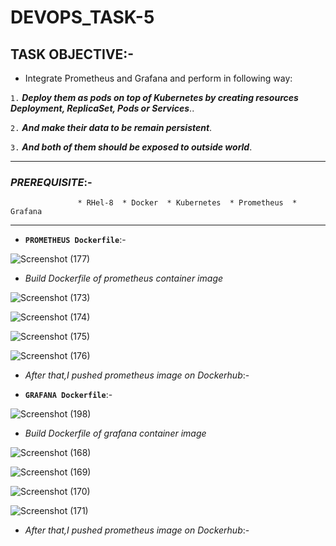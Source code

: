# DEVOPS_TASK-5

## TASK OBJECTIVE:-

* Integrate Prometheus and Grafana and perform in following way:

`1.`  _**Deploy them as pods on top of Kubernetes by creating resources Deployment, ReplicaSet, Pods or Services**_..

`2.`  _**And make their data to be remain persistent**_.

`3.`  _**And both of them should be exposed to outside world**_.

---

### _PREREQUISITE_:-
                   * RHel-8  * Docker  * Kubernetes  * Prometheus  * Grafana
                   
---                   

* **`PROMETHEUS Dockerfile`**:-

![Screenshot (177)](https://user-images.githubusercontent.com/64469896/93336121-f6c82d80-f844-11ea-87d3-1ed734349240.png)

* _Build Dockerfile of prometheus container image_

![Screenshot (173)](https://user-images.githubusercontent.com/64469896/93336057-e021d680-f844-11ea-8b3e-772a9392a9e9.png)

![Screenshot (174)](https://user-images.githubusercontent.com/64469896/93336075-e617b780-f844-11ea-8252-8a954dedea61.png)

![Screenshot (175)](https://user-images.githubusercontent.com/64469896/93336091-eadc6b80-f844-11ea-8302-ebf30b9ab89d.png)

![Screenshot (176)](https://user-images.githubusercontent.com/64469896/93336108-f2037980-f844-11ea-9169-3bacd0339b4e.png)


* _After that,I pushed prometheus image on Dockerhub_:-



* **`GRAFANA Dockerfile`**:-

![Screenshot (198)](https://user-images.githubusercontent.com/64469896/93517486-26f8f480-f949-11ea-83cf-b6ad6704974e.png)

* _Build Dockerfile of grafana container image_

![Screenshot (168)](https://user-images.githubusercontent.com/64469896/93517516-311af300-f949-11ea-8403-b36ce8c9e4cb.png)

![Screenshot (169)](https://user-images.githubusercontent.com/64469896/93517519-31b38980-f949-11ea-88dd-9d02bfebb02d.png)

![Screenshot (170)](https://user-images.githubusercontent.com/64469896/93517512-2fe9c600-f949-11ea-99a2-a680095b837a.png)

![Screenshot (171)](https://user-images.githubusercontent.com/64469896/93517591-4d1e9480-f949-11ea-8e60-ae2461b5b8c2.png)


* _After that,I pushed prometheus image on Dockerhub_:-




